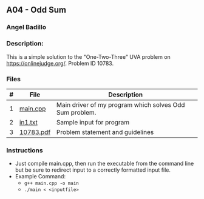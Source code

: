 ## A04 - Odd Sum
### Angel Badillo
### Description:

This is a simple solution to the "One-Two-Three" UVA problem on https://onlinejudge.org/. Problem ID 10783.

### Files

| # | File                   | Description                                             |
|:-:|------------------------|---------------------------------------------------------|
| 1 | [main.cpp](main.cpp)   | Main driver of my program which solves Odd Sum problem. |
| 2 | [in1.txt](in1.txt)     | Sample input for program                                |
| 3 | [10783.pdf](10783.pdf) | Problem statement and guidelines                        |

### Instructions

- Just compile main.cpp, then run the executable from the command line but be sure to redirect
input to a correctly formatted input file.
- Example Command:
    - `g++ main.cpp -o main`
    - `./main < <inputfile>`